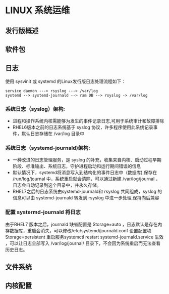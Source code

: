# LINUX 系统运维

## 发行版概述

## 软件包

## 日志

使用 sysvinit 或 systemd 的Linux发行版日志处理流程如下：

```
service daemon ---> rsyslog ---> /var/log
systemd --> systemd-journald --> ram DB --> rsyslog -> /var/log
```

### 系统日志（syslog）架构:
 * 进程和操作系统内核需能够为发生的事件记录日志,可用于系统审计和故障排除
 * RHEL6版本之前的日志系统基于 syslog 协议，许多程序使用此系统记录事件，默认日志存储在 /var/log 目录中

### 系统日志（systemd-journald)架构:
 * 一种改进的日志管理服务，是 syslog 的补充，收集来自内核、启动过程早期阶段、标准输出、系统日志，守护进程启动和运行期间错误的信息
 * 默认情况下，systemd将消息写入到结构化的事件日志中（数据库),保存在 /run/log/journal 中，系统重启就会清除，可以通过新建 /var/log/journal ，日志会自动记录到这个目录中，并永久存储。
 * RHEL7之后的日志系统由systemd-journald和 rsyslog 共同组成，syslog 的信息可以由 systemd-journald 转发到 rsyslog 中进一步处理,保持向后兼容

### 配置 systermd-journald 将日志 

由于RHEL7 版本之后，journald 缺省配置是 Storage=auto ，日志默认是存在内存数据库，重启会消失，可以修改/etc/systemd/journald.conf 设置配置项 Storage=persistent 重启服务systemctl restart systemd-journald.service 生效 ，可以让日志全部写入 /var/log/journal/ 目录下，不会因为系统重启而无法查看历史日志。

## 文件系统



## 内核配置 
